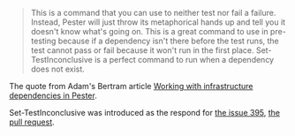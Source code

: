> This is a command that you can use to neither test nor fail a failure. Instead, Pester will just throw its metaphorical hands up and tell you it doesn't know what's going on. This is a great command to use in pre-testing because if a dependency isn't there before the test runs, the test cannot pass or fail because it won't run in the first place. Set-TestInconclusive is a perfect command to run when a dependency does not exist.

The quote from Adam's Bertram article [Working with infrastructure dependencies in Pester](https://4sysops.com/archives/working-with-infrastructure-dependencies-in-pester).

Set-TestInconclusive was introduced as the respond for [the issue 395](https://github.com/pester/Pester/issues/395), [the pull request](https://github.com/pester/Pester/pull/421).